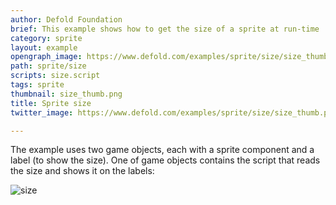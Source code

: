 ```yaml
---
author: Defold Foundation
brief: This example shows how to get the size of a sprite at run-time
category: sprite
layout: example
opengraph_image: https://www.defold.com/examples/sprite/size/size_thumb.png
path: sprite/size
scripts: size.script
tags: sprite
thumbnail: size_thumb.png
title: Sprite size
twitter_image: https://www.defold.com/examples/sprite/size/size_thumb.png

---
```


The example uses two game objects, each with a sprite component and a label (to show the size). One of game objects contains the script that reads the size and shows it on the labels:

![size](size.png)